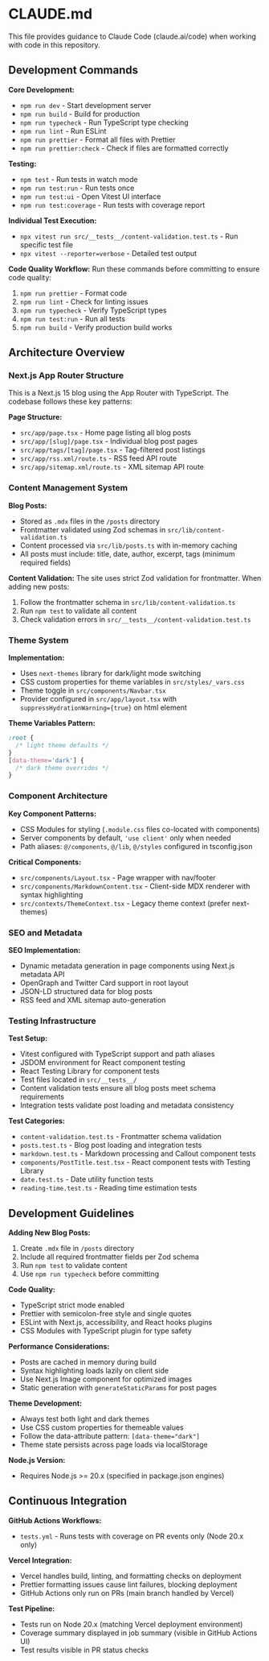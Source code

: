 # CLAUDE.md

This file provides guidance to Claude Code (claude.ai/code) when working with code in this repository.

## Development Commands

**Core Development:**

- `npm run dev` - Start development server
- `npm run build` - Build for production
- `npm run typecheck` - Run TypeScript type checking
- `npm run lint` - Run ESLint
- `npm run prettier` - Format all files with Prettier
- `npm run prettier:check` - Check if files are formatted correctly

**Testing:**

- `npm test` - Run tests in watch mode
- `npm run test:run` - Run tests once
- `npm run test:ui` - Open Vitest UI interface
- `npm run test:coverage` - Run tests with coverage report

**Individual Test Execution:**

- `npx vitest run src/__tests__/content-validation.test.ts` - Run specific test file
- `npx vitest --reporter=verbose` - Detailed test output

**Code Quality Workflow:**
Run these commands before committing to ensure code quality:

1. `npm run prettier` - Format code
2. `npm run lint` - Check for linting issues
3. `npm run typecheck` - Verify TypeScript types
4. `npm run test:run` - Run all tests
5. `npm run build` - Verify production build works

## Architecture Overview

### Next.js App Router Structure

This is a Next.js 15 blog using the App Router with TypeScript. The codebase follows these key patterns:

**Page Structure:**

- `src/app/page.tsx` - Home page listing all blog posts
- `src/app/[slug]/page.tsx` - Individual blog post pages
- `src/app/tags/[tag]/page.tsx` - Tag-filtered post listings
- `src/app/rss.xml/route.ts` - RSS feed API route
- `src/app/sitemap.xml/route.ts` - XML sitemap API route

### Content Management System

**Blog Posts:**

- Stored as `.mdx` files in the `/posts` directory
- Frontmatter validated using Zod schemas in `src/lib/content-validation.ts`
- Content processed via `src/lib/posts.ts` with in-memory caching
- All posts must include: title, date, author, excerpt, tags (minimum required fields)

**Content Validation:**
The site uses strict Zod validation for frontmatter. When adding new posts:

1. Follow the frontmatter schema in `src/lib/content-validation.ts`
2. Run `npm test` to validate all content
3. Check validation errors in `src/__tests__/content-validation.test.ts`

### Theme System

**Implementation:**

- Uses `next-themes` library for dark/light mode switching
- CSS custom properties for theme variables in `src/styles/_vars.css`
- Theme toggle in `src/components/Navbar.tsx`
- Provider configured in `src/app/layout.tsx` with `suppressHydrationWarning={true}` on html element

**Theme Variables Pattern:**

```css
:root {
  /* light theme defaults */
}
[data-theme='dark'] {
  /* dark theme overrides */
}
```

### Component Architecture

**Key Component Patterns:**

- CSS Modules for styling (`.module.css` files co-located with components)
- Server components by default, `'use client'` only when needed
- Path aliases: `@/components`, `@/lib`, `@/styles` configured in tsconfig.json

**Critical Components:**

- `src/components/Layout.tsx` - Page wrapper with nav/footer
- `src/components/MarkdownContent.tsx` - Client-side MDX renderer with syntax highlighting
- `src/contexts/ThemeContext.tsx` - Legacy theme context (prefer next-themes)

### SEO and Metadata

**SEO Implementation:**

- Dynamic metadata generation in page components using Next.js metadata API
- OpenGraph and Twitter Card support in root layout
- JSON-LD structured data for blog posts
- RSS feed and XML sitemap auto-generation

### Testing Infrastructure

**Test Setup:**

- Vitest configured with TypeScript support and path aliases
- JSDOM environment for React component testing
- React Testing Library for component tests
- Test files located in `src/__tests__/`
- Content validation tests ensure all blog posts meet schema requirements
- Integration tests validate post loading and metadata consistency

**Test Categories:**

- `content-validation.test.ts` - Frontmatter schema validation
- `posts.test.ts` - Blog post loading and integration tests
- `markdown.test.ts` - Markdown processing and Callout component tests
- `components/PostTitle.test.tsx` - React component tests with Testing Library
- `date.test.ts` - Date utility function tests
- `reading-time.test.ts` - Reading time estimation tests

## Development Guidelines

**Adding New Blog Posts:**

1. Create `.mdx` file in `/posts` directory
2. Include all required frontmatter fields per Zod schema
3. Run `npm test` to validate content
4. Use `npm run typecheck` before committing

**Code Quality:**

- TypeScript strict mode enabled
- Prettier with semicolon-free style and single quotes
- ESLint with Next.js, accessibility, and React hooks plugins
- CSS Modules with TypeScript plugin for type safety

**Performance Considerations:**

- Posts are cached in memory during build
- Syntax highlighting loads lazily on client side
- Use Next.js Image component for optimized images
- Static generation with `generateStaticParams` for post pages

**Theme Development:**

- Always test both light and dark themes
- Use CSS custom properties for themeable values
- Follow the data-attribute pattern: `[data-theme="dark"]`
- Theme state persists across page loads via localStorage

**Node.js Version:**

- Requires Node.js >= 20.x (specified in package.json engines)

## Continuous Integration

**GitHub Actions Workflows:**

- `tests.yml` - Runs tests with coverage on PR events only (Node 20.x only)

**Vercel Integration:**

- Vercel handles build, linting, and formatting checks on deployment
- Prettier formatting issues cause lint failures, blocking deployment
- GitHub Actions only run on PRs (main branch handled by Vercel)

**Test Pipeline:**

- Tests run on Node 20.x (matching Vercel deployment environment)
- Coverage summary displayed in job summary (visible in GitHub Actions UI)
- Test results visible in PR status checks
